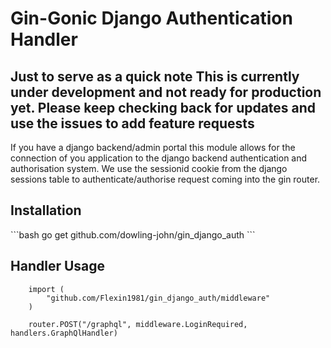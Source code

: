 <h1>Gin-Gonic Django Authentication Handler</h1>

<h2>
    Just to serve as a quick note This is currently under development and not ready for production yet.
    Please keep checking back for updates and use the issues to add feature requests
</h2>

If you have a django backend/admin portal this module allows for the connection of you application to the django backend 
authentication and authorisation system. We use the sessionid cookie from the django sessions table to authenticate/authorise
request coming into the gin router.

<h2>Installation</h2>
```bash
    go get github.com/dowling-john/gin_django_auth
```


<h2>Handler Usage</h2>

```golang
    import (
	    "github.com/Flexin1981/gin_django_auth/middleware"
    )

    router.POST("/graphql", middleware.LoginRequired, handlers.GraphQlHandler)
    
```